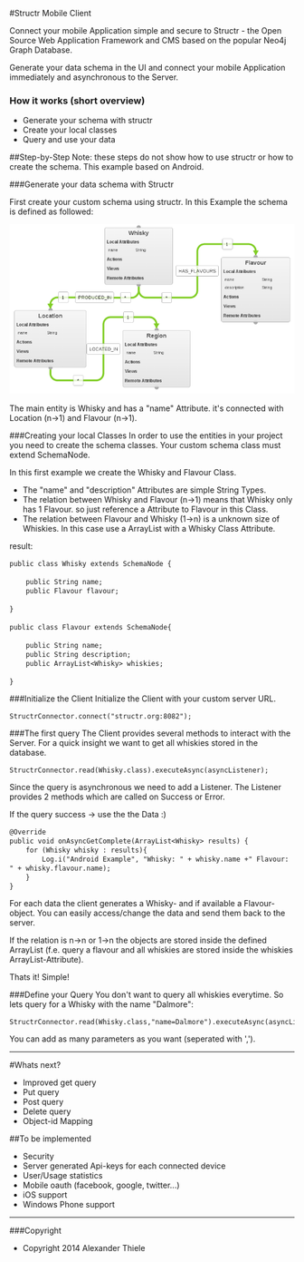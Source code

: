 #Structr Mobile Client

Connect your mobile Application simple and secure to Structr - the Open Source Web Application Framework and CMS based on the popular Neo4j Graph Database.

Generate your data schema in the UI and connect your mobile Application immediately and asynchronous to the Server.

### How it works (short overview)
* Generate your schema with structr
* Create your local classes
* Query and use your data

##Step-by-Step
Note: these steps do not show how to use structr or how to create the schema. This example based on Android.

###Generate your data schema with Structr

First create your custom schema using structr. In this Example the schema is defined as followed:

![Structr Schema Example](.images/example_schema.png?raw=true "Structr Schema Example")

The main entity is Whisky and has a "name" Attribute. it's connected with Location (n->1) and Flavour (n->1). 


###Creating your local Classes
In order to use the entities in your project you need to create the schema classes. Your custom schema class must extend SchemaNode.

In this first example we create the Whisky and Flavour Class.

* The "name" and "description" Attributes are simple String Types. 
* The relation between Whisky and Flavour (n->1) means that Whisky only has 1 Flavour. so just reference a Attribute to Flavour in this Class. 
* The relation between Flavour and Whisky (1->n) is a unknown size of Whiskies. In this case use a ArrayList with a Whisky Class Attribute.

result: 

    public class Whisky extends SchemaNode {

        public String name;
        public Flavour flavour;

    }
    
    public class Flavour extends SchemaNode{

        public String name;
        public String description;
        public ArrayList<Whisky> whiskies;

    }

###Initialize the Client
Initialize the Client with your custom server URL. 

    StructrConnector.connect("structr.org:8082");

###The first query
The Client provides several methods to interact with the Server. For a quick insight we want to get all whiskies stored in the database.

    StructrConnector.read(Whisky.class).executeAsync(asyncListener);

Since the query is asynchronous we need to add a Listener. The Listener provides 2 methods which are called on Success or Error. 

If the query success -> use the the Data :)

    @Override
    public void onAsyncGetComplete(ArrayList<Whisky> results) {
        for (Whisky whisky : results){
            Log.i("Android Example", "Whisky: " + whisky.name +" Flavour: " + whisky.flavour.name);
        }
    }

For each data the client generates a Whisky- and if available a Flavour-object. You can easily access/change the data and send them back to the server. 

If the relation is n->n or 1->n the objects are stored inside the defined ArrayList (f.e. query a flavour and all whiskies are stored inside the whiskies ArrayList-Attribute).

Thats it! Simple!

###Define your Query
You don't want to query all whiskies everytime. So lets query for a Whisky with the name "Dalmore":

    StructrConnector.read(Whisky.class,"name=Dalmore").executeAsync(asyncListener);

You can add as many parameters as you want (seperated with ',').

--------------

#Whats next?
* Improved get query
* Put query
* Post query
* Delete query
* Object-id Mapping

##To be implemented
* Security
* Server generated Api-keys for each connected device
* User/Usage statistics
* Mobile oauth (facebook, google, twitter...)
* iOS support   
* Windows Phone support

------------

###Copyright 
* Copyright 2014 Alexander Thiele